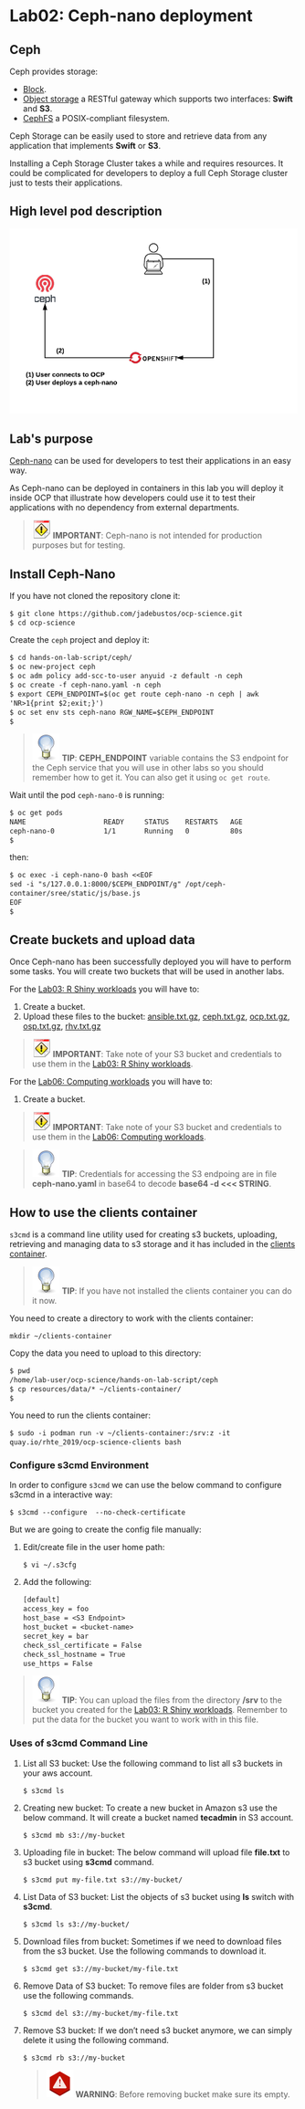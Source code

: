 # Lab02: Ceph-nano deployment

## Ceph

Ceph provides storage:

* [Block](https://docs.ceph.com/docs/master/rbd/).
* [Object storage](https://docs.ceph.com/docs/master/radosgw/) a RESTful gateway which supports two interfaces: **Swift** and **S3**.
* [CephFS](https://docs.ceph.com/docs/master/cephfs/) a POSIX-compliant filesystem.

Ceph Storage can be easily used to store and retrieve data from any application that implements **Swift** or **S3**.

Installing a Ceph Storage Cluster takes a while and requires resources. It could be complicated for developers to deploy a full Ceph Storage cluster just to tests their applications.

## High level pod description

![ceph-nano](imgs/ceph-nano.png)

## Lab's purpose

[Ceph-nano](https://github.com/ceph/cn) can be used for developers to test their applications in an easy way.

As Ceph-nano can be deployed in containers in this lab you will deploy it inside OCP that illustrate how developers could use it to test their applications with no dependency from external departments.

> ![IMPORTANT](../imgs/important-icon.png) **IMPORTANT**: Ceph-nano is not intended for production purposes but for testing.

## Install Ceph-Nano

If you have not cloned the repository clone it:

```
$ git clone https://github.com/jadebustos/ocp-science.git
$ cd ocp-science
```

Create the ``ceph`` project and deploy it:

```
$ cd hands-on-lab-script/ceph/
$ oc new-project ceph
$ oc adm policy add-scc-to-user anyuid -z default -n ceph
$ oc create -f ceph-nano.yaml -n ceph
$ export CEPH_ENDPOINT=$(oc get route ceph-nano -n ceph | awk 'NR>1{print $2;exit;}')
$ oc set env sts ceph-nano RGW_NAME=$CEPH_ENDPOINT
$
```

> ![TIP](../imgs/tip-icon.png) **TIP**: **CEPH_ENDPOINT** variable contains the S3 endpoint for the Ceph service that you will use in other labs so you should remember how to get it. You can also get it using ``oc get route``.

Wait until the pod ```ceph-nano-0``` is running:

```
$ oc get pods
NAME                   READY     STATUS    RESTARTS   AGE
ceph-nano-0            1/1       Running   0          80s
$
```

then:

```
$ oc exec -i ceph-nano-0 bash <<EOF
sed -i "s/127.0.0.1:8000/$CEPH_ENDPOINT/g" /opt/ceph-container/sree/static/js/base.js
EOF
$
```

## Create buckets and upload data

Once Ceph-nano has been successfully deployed you will have to perform some tasks. You will create two buckets that will be used in another labs.

For the [Lab03: R Shiny workloads](https://github.com/jadebustos/ocp-science/blob/master/hands-on-lab-script/applications/r-shiny.md) you will have to:
 
1. Create a bucket.
2. Upload these files to the bucket: [ansible.txt.gz](data/ansible.txt.gz), [ceph.txt.gz](data/ceph.txt.gz), [ocp.txt.gz](data/ocp.txt.gz), [osp.txt.gz](data/osp.txt.gz), [rhv.txt.gz](data/rhv.txt.gz)

> ![IMPORTANT](../imgs/important-icon.png) **IMPORTANT**: Take note of your S3 bucket and credentials to use them in the [Lab03: R Shiny workloads](https://github.com/jadebustos/ocp-science/blob/master/hands-on-lab-script/applications/r-shiny.md).

For the [Lab06: Computing workloads](https://github.com/jadebustos/ocp-science/blob/master/hands-on-lab-script/applications/pi.md) you will have to:

1. Create a bucket.

> ![IMPORTANT](../imgs/important-icon.png) **IMPORTANT**: Take note of your S3 bucket and credentials to use them in the [Lab06: Computing workloads](https://github.com/jadebustos/ocp-science/blob/master/hands-on-lab-script/applications/pi.md).

> ![TIP](../imgs/tip-icon.png) **TIP**: Credentials for accessing the S3 endpoing are in file **ceph-nano.yaml** in base64 to decode __base64 -d <<< STRING__.

## How to use the clients container

`s3cmd` is a command line utility used for creating s3 buckets, uploading, retrieving and managing data to s3 storage and it has included in the [clients container](https://github.com/jadebustos/ocp-science/tree/master/hands-on-lab-script/intro).

> ![TIP](../imgs/tip-icon.png) **TIP**: If you have not installed the clients container you can do it now.

You need to create a directory to work with the clients container:

```
mkdir ~/clients-container
```

Copy the data you need to upload to this directory:

```
$ pwd
/home/lab-user/ocp-science/hands-on-lab-script/ceph
$ cp resources/data/* ~/clients-container/
$ 
```

You need to run the clients container:

```
$ sudo -i podman run -v ~/clients-container:/srv:z -it quay.io/rhte_2019/ocp-science-clients bash
```

### Configure s3cmd Environment

In order to configure `s3cmd` we can use the below command to configure s3cmd in a interactive way:

```
$ s3cmd --configure  --no-check-certificate
```

But we are going to create the config file manually:

1. Edit/create file in the user home path:

    ```
    $ vi ~/.s3cfg
    ```

2. Add the following:

    ```
    [default]
    access_key = foo
    host_base = <S3 Endpoint>
    host_bucket = <bucket-name>
    secret_key = bar
    check_ssl_certificate = False
    check_ssl_hostname = True
    use_https = False
    ```

> ![TIP](../imgs/tip-icon.png) **TIP**: You can upload the files from the directory **/srv** to the bucket you created for the [Lab03: R Shiny workloads](https://github.com/jadebustos/ocp-science/blob/master/hands-on-lab-script/applications/r-shiny.md). Remember to put the data for the bucket you want to work with in this file.

### Uses of s3cmd Command Line

1. List all S3 bucket: Use the following command to list all s3 buckets in your aws account.

    ```
    $ s3cmd ls
    ```

2. Creating new bucket: To create a new bucket in Amazon s3 use the below command. It will create a bucket named **tecadmin** in S3 account.
    ```
    $ s3cmd mb s3://my-bucket
    ```

3. Uploading file in bucket: The below command will upload file **file.txt** to s3 bucket using **s3cmd** command.

    ```
    $ s3cmd put my-file.txt s3://my-bucket/
    ```

4. List Data of S3 bucket: List the objects of s3 bucket using **ls** switch with **s3cmd**.

    ```
    $ s3cmd ls s3://my-bucket/
    ```

5. Download files from bucket: Sometimes if we need to download files from the s3 bucket. Use the following commands to download it.

    ```
    $ s3cmd get s3://my-bucket/my-file.txt
    ```

6. Remove Data of S3 bucket: To remove files are folder from s3 bucket use the following commands.

    ```
    $ s3cmd del s3://my-bucket/my-file.txt
    ```

7. Remove S3 bucket: If we don’t need s3 bucket anymore, we can simply delete it using the following command.

    ```
    $ s3cmd rb s3://my-bucket
    ```

    > ![WARNING](../imgs/warning-icon.png) **WARNING**: Before removing bucket make sure its empty.

